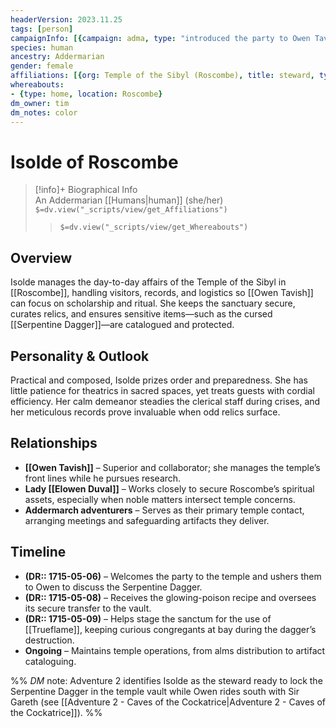 ```yaml
---
headerVersion: 2023.11.25
tags: [person]
campaignInfo: [{campaign: adma, type: "introduced the party to Owen Tavish at the Temple of the Sibyl", date: 1715-05-06}, {campaign: adma, type: "coordinated preparations for the dagger's destruction", date: 1715-05-09}]
species: human
ancestry: Addermarian
gender: female
affiliations: [{org: Temple of the Sibyl (Roscombe), title: steward, type: member}]
whereabouts:
- {type: home, location: Roscombe}
dm_owner: tim
dm_notes: color
---
```

# Isolde of Roscombe
>[!info]+ Biographical Info  
> An Addermarian [[Humans|human]] (she/her)  
> `$=dv.view("_scripts/view/get_Affiliations")`  
>> `$=dv.view("_scripts/view/get_Whereabouts")`

## Overview
Isolde manages the day-to-day affairs of the Temple of the Sibyl in [[Roscombe]], handling visitors, records, and logistics so [[Owen Tavish]] can focus on scholarship and ritual. She keeps the sanctuary secure, curates relics, and ensures sensitive items—such as the cursed [[Serpentine Dagger]]—are catalogued and protected.

## Personality & Outlook
Practical and composed, Isolde prizes order and preparedness. She has little patience for theatrics in sacred spaces, yet treats guests with cordial efficiency. Her calm demeanor steadies the clerical staff during crises, and her meticulous records prove invaluable when odd relics surface.

## Relationships
- **[[Owen Tavish]]** – Superior and collaborator; she manages the temple’s front lines while he pursues research.  
- **Lady [[Elowen Duval]]** – Works closely to secure Roscombe’s spiritual assets, especially when noble matters intersect temple concerns.  
- **Addermarch adventurers** – Serves as their primary temple contact, arranging meetings and safeguarding artifacts they deliver.

## Timeline
- **(DR:: 1715-05-06)** – Welcomes the party to the temple and ushers them to Owen to discuss the Serpentine Dagger.  
- **(DR:: 1715-05-08)** – Receives the glowing-poison recipe and oversees its secure transfer to the vault.  
- **(DR:: 1715-05-09)** – Helps stage the sanctum for the use of [[Trueflame]], keeping curious congregants at bay during the dagger’s destruction.  
- **Ongoing** – Maintains temple operations, from alms distribution to artifact cataloguing.

%% _DM_ note: Adventure 2 identifies Isolde as the steward ready to lock the Serpentine Dagger in the temple vault while Owen rides south with Sir Gareth (see [[Adventure 2 - Caves of the Cockatrice|Adventure 2 - Caves of the Cockatrice]]). %%
